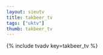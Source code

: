 ```yaml
--- 
layout: sieutv
title: takbeer_tv
tags: ["uktv"]
thumb: takbeer_tv
---
```

{% include tvadv key=takbeer_tv %}
